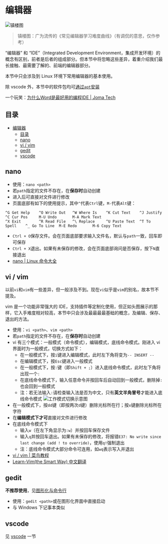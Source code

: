 # 编辑器

![镇楼图](https://s2.loli.net/2022/03/11/PDokvlYhx5mtVQ1.png)
> 镇楼图：广为流传的《常见编辑器学习难度曲线》（有调侃的意思，仅作参考）

“编辑器” 和 “IDE”（Integrated Development Environment，集成开发环境）的概念有区别，前者是后者的组成部分。但本节中将忽略这些差异，着重介绍我们最长接触、最需要了解的、前端的编辑器部分。

本节中只会涉及到 Linux 环境下常用编辑器的基本使用。

除 vscode 外，本节中的软件包均可[通过`apt`安装](./install_program.md#apt)

一个玩笑：[为什么Word是最好用的编程IDE \| Joma Tech](https://www.bilibili.com/video/BV11R4y1W7Wk)

## 目录
- [编辑器](#编辑器)
  - [目录](#目录)
  - [nano](#nano)
  - [vi / vim](#vi--vim)
  - [gedit](#gedit)
  - [vscode](#vscode)

## nano
- 使用：`nano <path>`
- 若`path`指定的文件不存在，在**保存时**自动创建
- 进入后可直接对文件进行修改
- 页面底部有如下的使用提示，其中`^`代表`Ctrl`键，`M-`代表`Alt`键：
```
^G Get Help    ^O Write Out   ^W Where Is    ^K Cut Text    ^J Justify     ^C Cur Pos     M-U Undo       M-A Mark Text
^X Exit        ^R Read File   ^\ Replace     ^U Paste Text  ^T To Spell    ^_ Go To Line  M-E Redo       M-6 Copy Text
```
- `Ctrl + O`保存文件。会在页面底部要求输入文件名，默认与`path`一致，回车即可保存
- `Ctrl + X`退出。如果有未保存的修改，会在页面底部询问是否保存，按下`N`直接退出
- [nano \| Linux 命令大全](https://ipcmen.com/nano)

## vi / vim
以前`vi`和`vim`有一些差异，但一般涉及不到。现在`vi`似乎是`vim`的别名，故本节不提及。

vim 是一个功能非常强大的 IDE，支持插件等定制化使用，但正如头图展示的那样，它入手难度相对较高，本节中只会涉及最最最最基础的概念，及编辑、保存、退出的方法。

- 使用：`vi <path>`、`vim <path>`
- 若`path`指定的文件不存在，在**保存时**自动创建
- vi 有三个模式：一般模式（命令模式），编辑模式，底线命令模式。刚进入 vi 界面时为一般模式，切换方式如下：
  * 在一般模式下，按`i`键进入编辑模式，此时左下角将变为`-- INSERT --`
  * 在编辑模式下，按`Esc`键进入一般模式
  * 在一般模式下，按`:`键（即`Shift + ;`）进入底线命令模式，此时左下角将出现一个`:`
  * 在底线命令模式下，输入任意命令并按回车后自动回到一般模式，删除掉`:`也会回到一般模式
  * 注：若无法输入`:`请检查输入法是否为中文，只有**英文半角冒号**才能进入底线命令模式
![工作模式切换示意图](https://www.runoob.com/wp-content/uploads/2014/07/vim-vi-workmodel.png)
- 在一般模式下，按`dd`键（即按两次`d`键）删除光标所在行；按`x`键删除光标所在字符
- 在**编辑模式下才可**直接对文件进行修改
- 在底线命令模式下
  * 输入`w`（在左下角显示为`:w`）并按回车保存文件
  * 输入`q`并按回车退出。如果有未保存的修改，将报错`E37: No write since last change (add ! to override)`，使用`q!`强制退出
  * 注：底线命令模式大部分命令可连用，如`wq`表示写入并退出
- [vi / vim \| 菜鸟教程](https://www.runoob.com/linux/linux-vim.html)
- [Learn-Vim(the Smart Way) 中文翻译](https://github.com/wsdjeg/Learn-Vim_zh_cn)

## gedit
**不推荐使用**，见[图形化与命令行](./linux.md#图形化与命令行)
- 使用：`gedit <path>`或在图形化界面中直接启动
- 与 Windows 下记事本类似

## vscode
见 [vscode](recommend_env/vscode.md) 一节
